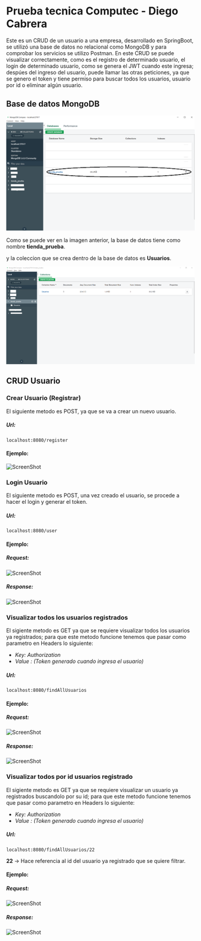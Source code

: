 # Prueba tecnica Computec - Diego Cabrera

Este es un CRUD de un usuario a una empresa, desarrollado en SpringBoot, se utilizó una base de datos no relacional como MongoDB y para comprobar los servicios se utilizo Postman.
En este CRUD se puede visualizar correctamente, como es el registro de determinado usuario, el login de determinado usuario, como se genera el JWT cuando este ingresa; despúes
del ingreso del usuario, puede llamar las otras peticiones, ya que se genero el token y tiene permiso para buscar todos los usuarios, usuario por id o eliminar algún usuario.

## Base de datos MongoDB

![ScreenShot](/images_README/DB.png)

Como se puede ver en la imagen anterior, la base de datos tiene como nombre **tienda_prueba**.

y la coleccion que se crea dentro de la base de datos es **Usuarios**.

![ScreenShot](/images_README/Collection.png)

## CRUD Usuario
### Crear Usuario (Registrar)

El siguiente metodo es POST, ya que se va a crear un nuevo usuario.

 ##### Url:

```
localhost:8080/register
```
 #### Ejemplo:
 
 ![ScreenShot](https://github.com/diego1193/prueba_tecnica/blob/main/images_README/register_request.JPG)
 
 
 ### Login Usuario
 
 El siguiente metodo es POST, una vez creado el usuario, se procede a hacer el login y generar el token.
 
 ##### Url:
 
 ```
localhost:8080/user
```

#### Ejemplo:
##### Request:

![ScreenShot](https://github.com/diego1193/prueba_tecnica/blob/main/images_README/login_request.JPG)

##### Response:

![ScreenShot](https://github.com/diego1193/prueba_tecnica/blob/main/images_README/login_response.JPG)

### Visualizar todos los usuarios registrados

El sigiente metodo es GET ya que se requiere visualizar todos los usuarios ya registrados; para que este metodo funcione tenemos que pasar como parametro en Headers lo siguiente:
 
* _Key: Authorization_
* _Value : (Token generado cuando ingresa el usuario)_

 ##### Url:
 
```
localhost:8080/findAllUsuarios
```
#### Ejemplo:
##### Request:

![ScreenShot](https://github.com/diego1193/prueba_tecnica/blob/main/images_README/find_all_user_request.JPG)

##### Response:

![ScreenShot](https://github.com/diego1193/prueba_tecnica/blob/main/images_README/find_all_user_response.JPG)

### Visualizar todos por id usuarios registrado

El sigiente metodo es GET ya que se requiere visualizar un usuario ya registrados buscandolo por su id; para que este metodo funcione tenemos que pasar como parametro en Headers lo siguiente:
 
* _Key: Authorization_
* _Value : (Token generado cuando ingresa el usuario)_

 ##### Url:
 
```
localhost:8080/findAllUsuarios/22
```
**22** -> Hace referencia al id del usuario ya registrado que se quiere filtrar.

#### Ejemplo:
##### Request:

![ScreenShot](https://github.com/diego1193/prueba_tecnica/blob/main/images_README/find_all_user_request.JPG)

##### Response:

![ScreenShot](https://github.com/diego1193/prueba_tecnica/blob/main/images_README/find_all_user_response.JPG)
